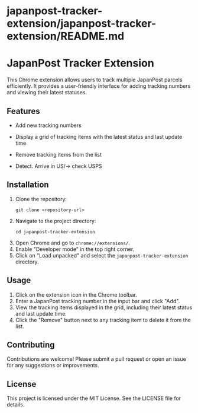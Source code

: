 # japanpost-tracker-extension/japanpost-tracker-extension/README.md

# JapanPost Tracker Extension

This Chrome extension allows users to track multiple JapanPost parcels efficiently. It provides a user-friendly interface for adding tracking numbers and viewing their latest statuses.

## Features

- Add new tracking numbers
- Display a grid of tracking items with the latest status and last update time
- Remove tracking items from the list

- Detect. Arrive in US/-> check USPS

## Installation

1. Clone the repository:
   ```
   git clone <repository-url>
   ```
2. Navigate to the project directory:
   ```
   cd japanpost-tracker-extension
   ```
3. Open Chrome and go to `chrome://extensions/`.
4. Enable "Developer mode" in the top right corner.
5. Click on "Load unpacked" and select the `japanpost-tracker-extension` directory.

## Usage

1. Click on the extension icon in the Chrome toolbar.
2. Enter a JapanPost tracking number in the input bar and click "Add".
3. View the tracking items displayed in the grid, including their latest status and last update time.
4. Click the "Remove" button next to any tracking item to delete it from the list.

## Contributing

Contributions are welcome! Please submit a pull request or open an issue for any suggestions or improvements.

## License

This project is licensed under the MIT License. See the LICENSE file for details.